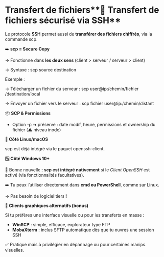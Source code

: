 # Transfert de fichiers**📁 Transfert de fichiers sécurisé via SSH**

Le protocole **SSH** permet aussi de **transférer des fichiers chiffrés**, via la commande scp.

➡️ **scp = Secure Copy**

→ Fonctionne dans **les deux sens** (client > serveur / serveur > client)

→ Syntaxe : scp source destination

Exemple :

→ Télécharger un fichier du serveur : scp user@ip:/chemin/fichier /destination/local

→ Envoyer un fichier vers le serveur : scp fichier user@ip:/chemin/distant



📦 **SCP & Permissions**

- Option -p ➜ préserve : date modif, heure, permissions et ownership du fichier (⚠️ niveau inode)



**🐧 Côté Linux/macOS**

scp est déjà intégré via le paquet openssh-client.



**🪟 Côté Windows 10+**

🚀 Bonne nouvelle : **scp est intégré nativement** si le *Client OpenSSH* est activé (via fonctionnalités facultatives).

➡️ Tu peux l’utiliser directement dans **cmd ou PowerShell**, comme sur Linux.

→ Pas besoin de logiciel tiers !



**🧰 Clients graphiques alternatifs (bonus)**

Si tu préfères une interface visuelle ou pour les transferts en masse :

- **WinSCP** : simple, efficace, explorateur type FTP
- **MobaXterm** : inclus SFTP automatique dès que tu ouvres une session SSH

✅ Pratique mais à privilégier en dépannage ou pour certaines manips visuelles.
